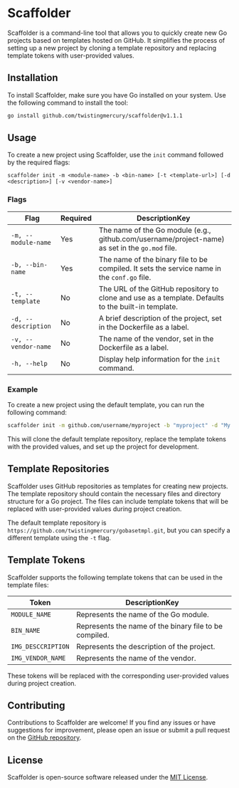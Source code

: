 # Scaffolder

Scaffolder is a command-line tool that allows you to quickly create new Go projects based on templates hosted on GitHub. It simplifies the process of setting up a new project by cloning a template repository and replacing template tokens with user-provided values.

## Installation

To install Scaffolder, make sure you have Go installed on your system. Use the following command to install the tool:

```bash
go install github.com/twistingmercury/scaffolder@v1.1.1
```

## Usage

To create a new project using Scaffolder, use the `init` command followed by the required flags:

```
scaffolder init -m <module-name> -b <bin-name> [-t <template-url>] [-d <description>] [-v <vendor-name>]
```

### Flags

| Flag                | Required | DescriptionKey                                                                                      |
|---------------------|----------|-----------------------------------------------------------------------------------------------------|
| `-m, --module-name` | Yes      | The name of the Go module (e.g., github.com/username/project-name) as set in the `go.mod` file.     |
| `-b, --bin-name`    | Yes      | The name of the binary file to be compiled. It sets the service name in the `conf.go` file.         |
| `-t, --template`    | No       | The URL of the GitHub repository to clone and use as a template. Defaults to the built-in template. |
| `-d, --description` | No       | A brief description of the project, set in the Dockerfile as a label.                               |
| `-v, --vendor-name` | No       | The name of the vendor, set in the Dockerfile as a label.                                           |
| `-h, --help`        | No       | Display help information for the `init` command.                                                    |

### Example

To create a new project using the default template, you can run the following command:

```bash
scaffolder init -m github.com/username/myproject -b "myproject" -d "My awesome project" -v "John Doe"
```

This will clone the default template repository, replace the template tokens with the provided values, and set up the project for development.

## Template Repositories

Scaffolder uses GitHub repositories as templates for creating new projects. The template repository should contain the necessary files and directory structure for a Go project. The files can include template tokens that will be replaced with user-provided values during project creation.

The default template repository is `https://github.com/twistingmercury/gobasetmpl.git`, but you can specify a different template using the `-t` flag.

## Template Tokens

Scaffolder supports the following template tokens that can be used in the template files:

| Token              | DescriptionKey                                         |
|--------------------|--------------------------------------------------------|
| `MODULE_NAME`      | Represents the name of the Go module.                  |
| `BIN_NAME`         | Represents the name of the binary file to be compiled. |
| `IMG_DESCCRIPTION` | Represents the description of the project.             |
| `IMG_VENDOR_NAME`  | Represents the name of the vendor.                     |

These tokens will be replaced with the corresponding user-provided values during project creation.

## Contributing

Contributions to Scaffolder are welcome! If you find any issues or have suggestions for improvement, please open an issue or submit a pull request on the [GitHub repository](https://github.com/twistingmercury/scaffolder).

## License

Scaffolder is open-source software released under the [MIT License](./LICENSE).

